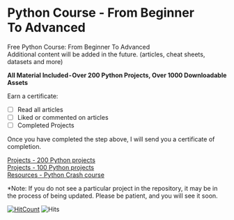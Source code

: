 # Python Course - From Beginner To Advanced
Free Python Course: From Beginner To Advanced <br>
Additional content will be added in the future. (articles, cheat sheets, datasets and more)

**All Material Included - Over 200 Python Projects, Over 1000 Downloadable Assets**

Earn a certificate: <br>
- [ ] Read all articles
- [ ] Liked or commented on articles
- [ ] Completed Projects

Once you have completed the step above, I will send you a certificate of completion. <br> 

[Projects - 200 Python projects](https://github.com/natnew/200-Projects-For-Beginners-Using-Python-Series)<br>
[Projects - 100 Python projects](https://github.com/natnew/100-Python-Projects)<br>
[Resources - Python Crash course](https://github.com/natnew/Python-Crash-Course-For-Beginners)

*Note: If you do not see a particular project in the repository, it may be in the process of being updated. Please be patient, and you will see it soon. 

[![HitCount](http://hits.dwyl.com/natnew/natnew.svg)](http://hits.dwyl.com/natnew/natnew) ![Hits](https://hitcounter.pythonanywhere.com/count/tag.svg?url=https%3A%2F%2Fgithub.com%2Famrrs)
<!--
**natnew/natnew** is a ✨ _special_ ✨ repository because its `README.md` (this file) appears on your GitHub profile.
-->

